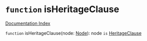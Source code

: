 # `function` isHeritageClause

[Documentation Index](../README.md)

`function` isHeritageClause(node: [Node](../private.interface.Node/README.md)): node `is` [HeritageClause](../private.interface.HeritageClause/README.md)